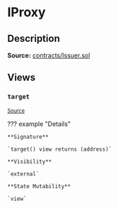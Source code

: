 # IProxy

## Description

**Source:** [contracts/Issuer.sol](https://github.com/Synthetixio/synthetix/tree/v2.98.1/contracts/Issuer.sol)

## Views

### `target`

<sub>[Source](https://github.com/Synthetixio/synthetix/tree/v2.98.1/contracts/Issuer.sol#L31)</sub>

??? example "Details"

    **Signature**

    `target() view returns (address)`

    **Visibility**

    `external`

    **State Mutability**

    `view`
